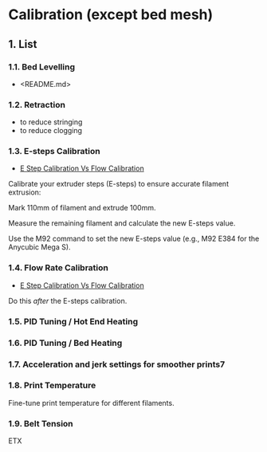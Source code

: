# Calibration (except bed mesh)

## 1. List

### 1.1. Bed Levelling

- <README.md>

### 1.2. Retraction

- to reduce stringing
- to reduce clogging

### 1.3. E-steps Calibration

- [E Step Calibration Vs Flow Calibration](https://www.youtube.com/watch?v=PwIoWC7b9rw&ab_channel=MayhemSmiley)

Calibrate your extruder steps (E-steps) to ensure accurate filament extrusion:

Mark 110mm of filament and extrude 100mm.

Measure the remaining filament and calculate the new E-steps value.

Use the M92 command to set the new E-steps value (e.g., M92 E384 for the Anycubic Mega S).

### 1.4. Flow Rate Calibration

- [E Step Calibration Vs Flow Calibration](https://www.youtube.com/watch?v=PwIoWC7b9rw&ab_channel=MayhemSmiley)

Do this _after_ the E-steps calibration.



### 1.5. PID Tuning / Hot End Heating

### 1.6. PID Tuning / Bed Heating

### 1.7. Acceleration and jerk settings for smoother prints7

### 1.8. Print Temperature

Fine-tune print temperature for different filaments.

### 1.9. Belt Tension

ETX
